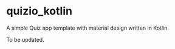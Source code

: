 # quizio_kotlin
A simple Quiz app template with material design written in Kotlin.

To be updated.

